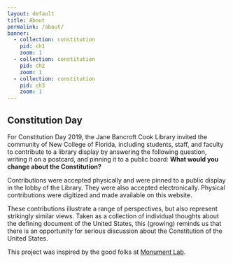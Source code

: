 ```yaml
---
layout: default
title: About
permalink: /about/
banner:
  - collection: constitution
    pid: ch1
    zoom: 1
  - collection: constitution
    pid: ch2
    zoom: 1
  - collection: constitution
    pid: ch3
    zoom: 1
---
```


## Constitution Day

For Constitution Day 2019, the Jane Bancroft Cook Library invited the community of New College of Florida, including students, staff, and faculty to contribute to a library display by answering the following question, writing it on a postcard, and pinning it to a public board: **What would you change about the Constitution?**

Contributions were accepted physically and were pinned to a public display in the lobby of the Library. They were also accepted electronically. Physical contributions were digitized and made available on this website.


These contributions illustrate a range of perspectives, but also represent strikingly similar views. Taken as a collection of individual thoughts about the defining document of the United States, this (growing) reminds us that there is an opportunity for serious discussion about the Constitution of the United States.

This project was inspired by the good folks at [Monument Lab](https://monumentlab.com).